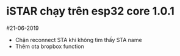# iSTAR chạy trên esp32 core 1.0.1
#21-06-2019
- Chặn reconnect STA khi không tìm thấy STA name
- Thêm ota bropbox function